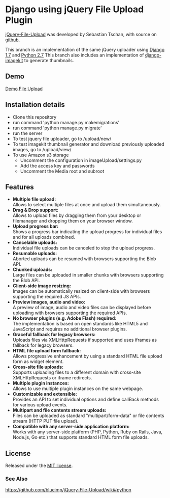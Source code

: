 # Django using jQuery File Upload Plugin
[jQuery-File-Upload](http://aquantum-demo.appspot.com/file-upload) was developed by Sebastian Tschan, with source on [github](https://github.com/blueimp/jQuery-File-Upload). 

This branch is an implementation of the same jQuery uploader using [Django 1.7](https://docs.djangoproject.com/en/1.7/) and [Python 2.7](https://docs.python.org/2/)
This branch also includes an implementation of [django-imagekit](http://django-imagekit.readthedocs.org/en/latest/) to generate thumbnails.

## Demo
[Demo File Upload](https://blueimp.github.io/jQuery-File-Upload/)

## Installation details
* Clone this repository
* run command 'python manage.py makemigrations'
* run command 'python manage.py migrate'
* run the server
* To test jquery file uploader, go to /upload/new/
* To test imagekit thumbnail generator and download previously uploaded images, go to /upload/view/
* To use Amazon s3 storage
    * Uncomment the configuration in imageUpload/settings.py
    * Add the access key and passwords
    * Uncomment the Media root and subroot

## Features
* **Multiple file upload:**  
  Allows to select multiple files at once and upload them simultaneously.
* **Drag & Drop support:**  
  Allows to upload files by dragging them from your desktop or filemanager and dropping them on your browser window.
* **Upload progress bar:**  
  Shows a progress bar indicating the upload progress for individual files and for all uploads combined.
* **Cancelable uploads:**  
  Individual file uploads can be canceled to stop the upload progress.
* **Resumable uploads:**  
  Aborted uploads can be resumed with browsers supporting the Blob API.
* **Chunked uploads:**  
  Large files can be uploaded in smaller chunks with browsers supporting the Blob API.
* **Client-side image resizing:**  
  Images can be automatically resized on client-side with browsers supporting the required JS APIs.
* **Preview images, audio and video:**  
  A preview of image, audio and video files can be displayed before uploading with browsers supporting the required APIs.
* **No browser plugins (e.g. Adobe Flash) required:**  
  The implementation is based on open standards like HTML5 and JavaScript and requires no additional browser plugins.
* **Graceful fallback for legacy browsers:**  
  Uploads files via XMLHttpRequests if supported and uses iframes as fallback for legacy browsers.
* **HTML file upload form fallback:**  
  Allows progressive enhancement by using a standard HTML file upload form as widget element.
* **Cross-site file uploads:**  
  Supports uploading files to a different domain with cross-site XMLHttpRequests or iframe redirects.
* **Multiple plugin instances:**  
  Allows to use multiple plugin instances on the same webpage.
* **Customizable and extensible:**  
  Provides an API to set individual options and define callBack methods for various upload events.
* **Multipart and file contents stream uploads:**  
  Files can be uploaded as standard "multipart/form-data" or file contents stream (HTTP PUT file upload).
* **Compatible with any server-side application platform:**  
  Works with any server-side platform (PHP, Python, Ruby on Rails, Java, Node.js, Go etc.) that supports standard HTML form file uploads.

## License
Released under the [MIT license](http://www.opensource.org/licenses/MIT).

### See Also
https://github.com/blueimp/jQuery-File-Upload/wiki#python
